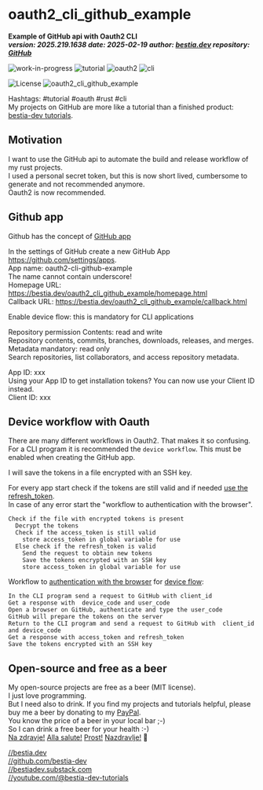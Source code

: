 <!-- markdownlint-disable MD041 -->
[//]: # (auto_md_to_doc_comments segment start A)

# oauth2_cli_github_example

[//]: # (auto_cargo_toml_to_md start)

**Example of GitHub api with Oauth2 CLI**  
***version: 2025.219.1638 date: 2025-02-19 author: [bestia.dev](https://bestia.dev) repository: [GitHub](https://github.com/bestia-dev/oauth2_cli_github_example)***

 ![work-in-progress](https://img.shields.io/badge/work_in_progress-yellow)
 ![tutorial](https://img.shields.io/badge/tutorial-orange)
 ![oauth2](https://img.shields.io/badge/oauth2-orange)
 ![cli](https://img.shields.io/badge/cli-orange)

[//]: # (auto_cargo_toml_to_md end)

 ![License](https://img.shields.io/badge/license-MIT-blue.svg)
 ![oauth2_cli_github_example](https://bestia.dev/webpage_hit_counter/get_svg_image/1096479376.svg)

Hashtags: #tutorial #oauth #rust #cli  
My projects on GitHub are more like a tutorial than a finished product: [bestia-dev tutorials](https://github.com/bestia-dev/tutorials_rust_wasm).

## Motivation

I want to use the GitHub api to automate the build and release workflow of my rust projects.  
I used a personal secret token, but this is now short lived, cumbersome to generate and not recommended anymore.  
Oauth2 is now recommended.

## Github app

Github has the concept of [GitHub app](https://docs.github.com/en/apps/creating-github-apps/about-creating-github-apps/about-creating-github-apps)  

In the settings of GitHub create a new GitHub App <https://github.com/settings/apps>.  
App name: oauth2-cli-github-example  
The name cannot contain underscore!  
Homepage URL: <https://bestia.dev/oauth2_cli_github_example/homepage.html>  
Callback URL: <https://bestia.dev/oauth2_cli_github_example/callback.html>  

Enable device flow: this is mandatory for CLI applications

Repository permission
Contents: read and write  
Repository contents, commits, branches, downloads, releases, and merges.  
Metadata  mandatory: read only  
Search repositories, list collaborators, and access repository metadata.  

App ID: xxx  
Using your App ID to get installation tokens? You can now use your Client ID instead.  
Client ID: xxx  

## Device workflow with Oauth

There are many different workflows in Oauth2. That makes it so confusing.  
For a CLI program it is recommended the `device workflow`. This must be enabled when creating the GitHub app.

I will save the tokens in a file encrypted with an SSH key.  

For every app start check if the tokens are still valid and if needed [use the refresh_token](https://docs.github.com/en/apps/creating-github-apps/authenticating-with-a-github-app/refreshing-user-access-tokens).  
In case of any error start the "workflow to authentication with the browser".

```plaintext
Check if the file with encrypted tokens is present
  Decrypt the tokens
  Check if the access_token is still valid
    store access_token in global variable for use
  Else check if the refresh_token is valid
    Send the request to obtain new tokens
    Save the tokens encrypted with an SSH key
    store access_token in global variable for use
```

Workflow to [authentication with the browser](https://docs.github.com/en/apps/creating-github-apps/authenticating-with-a-github-app/generating-a-user-access-token-for-a-github-app#using-the-device-flow-to-generate-a-user-access-token) for [device flow](https://docs.github.com/en/apps/oauth-apps/building-oauth-apps/authorizing-oauth-apps#device-flow):

```plaintext
In the CLI program send a request to GitHub with client_id
Get a response with  device_code and user_code
Open a browser on GitHub, authenticate and type the user_code
GitHub will prepare the tokens on the server
Return to the CLI program and send a request to GitHub with  client_id and device_code
Get a response with access_token and refresh_token
Save the tokens encrypted with an SSH key
```

## Open-source and free as a beer

My open-source projects are free as a beer (MIT license).  
I just love programming.  
But I need also to drink. If you find my projects and tutorials helpful, please buy me a beer by donating to my [PayPal](https://paypal.me/LucianoBestia).  
You know the price of a beer in your local bar ;-)  
So I can drink a free beer for your health :-)  
[Na zdravje!](https://translate.google.com/?hl=en&sl=sl&tl=en&text=Na%20zdravje&op=translate) [Alla salute!](https://dictionary.cambridge.org/dictionary/italian-english/alla-salute) [Prost!](https://dictionary.cambridge.org/dictionary/german-english/prost) [Nazdravlje!](https://matadornetwork.com/nights/how-to-say-cheers-in-50-languages/) 🍻

[//bestia.dev](https://bestia.dev)  
[//github.com/bestia-dev](https://github.com/bestia-dev)  
[//bestiadev.substack.com](https://bestiadev.substack.com)  
[//youtube.com/@bestia-dev-tutorials](https://youtube.com/@bestia-dev-tutorials)  

[//]: # (auto_md_to_doc_comments segment end A)
